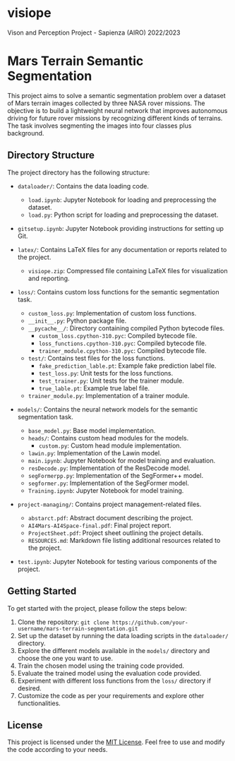# visiope
Vison and Perception Project - Sapienza (AIRO) 2022/2023

# Mars Terrain Semantic Segmentation

This project aims to solve a semantic segmentation problem over a dataset of Mars terrain images collected by three NASA rover missions. The objective is to build a lightweight neural network that improves autonomous driving for future rover missions by recognizing different kinds of terrains. The task involves segmenting the images into four classes plus background.

## Directory Structure

The project directory has the following structure:

- `dataloader/`: Contains the data loading code.
    - `load.ipynb`: Jupyter Notebook for loading and preprocessing the dataset.
    - `load.py`: Python script for loading and preprocessing the dataset.

- `gitsetup.ipynb`: Jupyter Notebook providing instructions for setting up Git.

- `latex/`: Contains LaTeX files for any documentation or reports related to the project.
    - `visiope.zip`: Compressed file containing LaTeX files for visualization and reporting.

- `loss/`: Contains custom loss functions for the semantic segmentation task.
    - `custom_loss.py`: Implementation of custom loss functions.
    - `__init__.py`: Python package file.
    - `__pycache__/`: Directory containing compiled Python bytecode files.
        - `custom_loss.cpython-310.pyc`: Compiled bytecode file.
        - `loss_functions.cpython-310.pyc`: Compiled bytecode file.
        - `trainer_module.cpython-310.pyc`: Compiled bytecode file.
    - `test/`: Contains test files for the loss functions.
        - `fake_prediction_lable.pt`: Example fake prediction label file.
        - `test_loss.py`: Unit tests for the loss functions.
        - `test_trainer.py`: Unit tests for the trainer module.
        - `true_lable.pt`: Example true label file.
    - `trainer_module.py`: Implementation of a trainer module.

- `models/`: Contains the neural network models for the semantic segmentation task.
    - `base_model.py`: Base model implementation.
    - `heads/`: Contains custom head modules for the models.
        - `custom.py`: Custom head module implementation.
    - `lawin.py`: Implementation of the Lawin model.
    - `main.ipynb`: Jupyter Notebook for model training and evaluation.
    - `resDecode.py`: Implementation of the ResDecode model.
    - `segFormerpp.py`: Implementation of the SegFormer++ model.
    - `segformer.py`: Implementation of the SegFormer model.
    - `Training.ipynb`: Jupyter Notebook for model training.

- `project-managing/`: Contains project management-related files.
    - `abstarct.pdf`: Abstract document describing the project.
    - `AI4Mars-AI4Space-final.pdf`: Final project report.
    - `ProjectSheet.pdf`: Project sheet outlining the project details.
    - `RESOURCES.md`: Markdown file listing additional resources related to the project.

- `test.ipynb`: Jupyter Notebook for testing various components of the project.

## Getting Started

To get started with the project, please follow the steps below:

1. Clone the repository: `git clone https://github.com/your-username/mars-terrain-segmentation.git`
2. Set up the dataset by running the data loading scripts in the `dataloader/` directory.
3. Explore the different models available in the `models/` directory and choose the one you want to use.
4. Train the chosen model using the training code provided.
5. Evaluate the trained model using the evaluation code provided.
6. Experiment with different loss functions from the `loss/` directory if desired.
7. Customize the code as per your requirements and explore other functionalities.

## License

This project is licensed under the [MIT License](LICENSE). Feel free to use and modify the code according to your needs.



